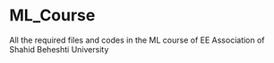 # ML_Course
All the required files and codes in the ML course of EE Association of Shahid Beheshti University
